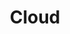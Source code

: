 ---
title: "Cloud"
description: "Learn the fundamentals of cloud computing and how to deploy applications in the cloud."
themeColor: "#3C494F"
cardImage: "/images/learning-path/kubernetes-icon.svg"
weight: 1

---